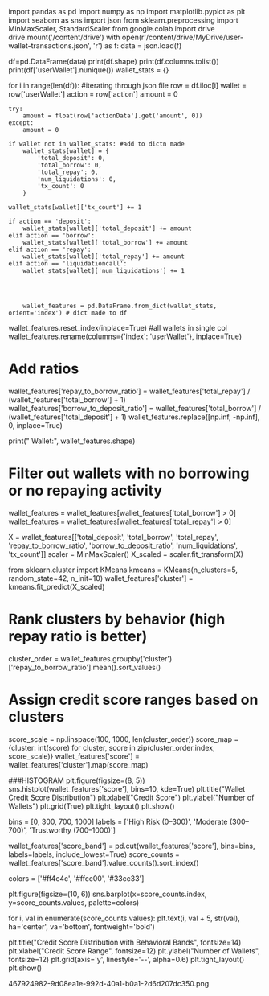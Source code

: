 import pandas as pd
import numpy as np
import matplotlib.pyplot as plt
import seaborn as sns
import json
from sklearn.preprocessing import MinMaxScaler, StandardScaler
from google.colab import drive
drive.mount('/content/drive')
with open(r'/content/drive/MyDrive/user-wallet-transactions.json', 'r') as f:
    data = json.load(f)

df=pd.DataFrame(data)
print(df.shape)
print(df.columns.tolist())
print(df['userWallet'].nunique())
wallet_stats = {}

for i in range(len(df)): #iterating through json file
    row = df.iloc[i]
    wallet = row['userWallet']
    action = row['action']
    amount = 0

    try:
        amount = float(row['actionData'].get('amount', 0))
    except:
        amount = 0

    if wallet not in wallet_stats: #add to dictn made
        wallet_stats[wallet] = {
            'total_deposit': 0,
            'total_borrow': 0,
            'total_repay': 0,
            'num_liquidations': 0,
            'tx_count': 0
        }

    wallet_stats[wallet]['tx_count'] += 1

    if action == 'deposit':
        wallet_stats[wallet]['total_deposit'] += amount
    elif action == 'borrow':
        wallet_stats[wallet]['total_borrow'] += amount
    elif action == 'repay':
        wallet_stats[wallet]['total_repay'] += amount
    elif action == 'liquidationcall':
        wallet_stats[wallet]['num_liquidations'] += 1




        wallet_features = pd.DataFrame.from_dict(wallet_stats, orient='index') # dict made to df
wallet_features.reset_index(inplace=True) #all wallets in single col
wallet_features.rename(columns={'index': 'userWallet'}, inplace=True)

# Add ratios
wallet_features['repay_to_borrow_ratio'] = wallet_features['total_repay'] / (wallet_features['total_borrow'] + 1)
wallet_features['borrow_to_deposit_ratio'] = wallet_features['total_borrow'] / (wallet_features['total_deposit'] + 1)
wallet_features.replace([np.inf, -np.inf], 0, inplace=True)

print(" Wallet:", wallet_features.shape)





# Filter out wallets with no borrowing or no repaying activity
wallet_features = wallet_features[wallet_features['total_borrow'] > 0]
wallet_features = wallet_features[wallet_features['total_repay'] > 0]




X = wallet_features[['total_deposit', 'total_borrow', 'total_repay', 'repay_to_borrow_ratio',
                     'borrow_to_deposit_ratio', 'num_liquidations', 'tx_count']]
scaler = MinMaxScaler()
X_scaled = scaler.fit_transform(X)

from sklearn.cluster import KMeans
kmeans = KMeans(n_clusters=5, random_state=42, n_init=10)
wallet_features['cluster'] = kmeans.fit_predict(X_scaled)

# Rank clusters by behavior (high repay ratio is better)
cluster_order = wallet_features.groupby('cluster')['repay_to_borrow_ratio'].mean().sort_values()

# Assign credit score ranges based on clusters
score_scale = np.linspace(100, 1000, len(cluster_order))
score_map = {cluster: int(score) for cluster, score in zip(cluster_order.index, score_scale)}
wallet_features['score'] = wallet_features['cluster'].map(score_map)




###HISTOGRAM
plt.figure(figsize=(8, 5))
sns.histplot(wallet_features['score'], bins=10, kde=True)
plt.title("Wallet Credit Score Distribution")
plt.xlabel("Credit Score")
plt.ylabel("Number of Wallets")
plt.grid(True)
plt.tight_layout()
plt.show()






bins = [0, 300, 700, 1000]
labels = ['High Risk (0–300)', 'Moderate (300–700)', 'Trustworthy (700–1000)']

wallet_features['score_band'] = pd.cut(wallet_features['score'], bins=bins, labels=labels, include_lowest=True)
score_counts = wallet_features['score_band'].value_counts().sort_index()

colors = ['#ff4c4c', '#ffcc00', '#33cc33']

plt.figure(figsize=(10, 6))
sns.barplot(x=score_counts.index, y=score_counts.values, palette=colors)

for i, val in enumerate(score_counts.values):
    plt.text(i, val + 5, str(val), ha='center', va='bottom', fontweight='bold')

plt.title("Credit Score Distribution with Behavioral Bands", fontsize=14)
plt.xlabel("Credit Score Range", fontsize=12)
plt.ylabel("Number of Wallets", fontsize=12)
plt.grid(axis='y', linestyle='--', alpha=0.6)
plt.tight_layout()
plt.show()

467924982-9d08ea1e-992d-40a1-b0a1-2d6d207dc350.png



